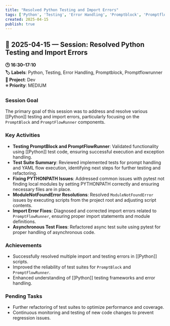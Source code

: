 ```yaml
---
title: "Resolved Python Testing and Import Errors"
tags: ['Python', 'Testing', 'Error Handling', 'Promptblock', 'Promptflowrunner']
created: 2025-04-15
publish: true
---
```


## 📅 2025-04-15 — Session: Resolved Python Testing and Import Errors

**🕒 16:30–17:10**  
**🏷️ Labels**: Python, Testing, Error Handling, Promptblock, Promptflowrunner  
**📂 Project**: Dev  
**⭐ Priority**: MEDIUM  


### Session Goal
The primary goal of this session was to address and resolve various [[Python]] testing and import errors, particularly focusing on the `PromptBlock` and `PromptFlowRunner` components.

### Key Activities
- **Testing PromptBlock and PromptFlowRunner**: Validated functionality using [[Python]] test code, ensuring successful execution and exception handling.
- **Test Suite Summary**: Reviewed implemented tests for prompt handling and YAML flow execution, identifying next steps for further testing and refactoring.
- **Fixing PYTHONPATH Issues**: Addressed common issues with pytest not finding local modules by setting PYTHONPATH correctly and ensuring necessary files are in place.
- **ModuleNotFoundError Resolutions**: Resolved `ModuleNotFoundError` issues by executing scripts from the project root and adjusting script contents.
- **Import Error Fixes**: Diagnosed and corrected import errors related to `PromptFlowRunner`, ensuring proper import statements and module definitions.
- **Asynchronous Test Fixes**: Refactored async test suite using pytest for proper handling of asynchronous code.

### Achievements
- Successfully resolved multiple import and testing errors in [[Python]] scripts.
- Improved the reliability of test suites for `PromptBlock` and `PromptFlowRunner`.
- Enhanced understanding of [[Python]] testing frameworks and error handling.

### Pending Tasks
- Further refactoring of test suites to optimize performance and coverage.
- Continuous monitoring and testing of new code changes to prevent regression issues.
